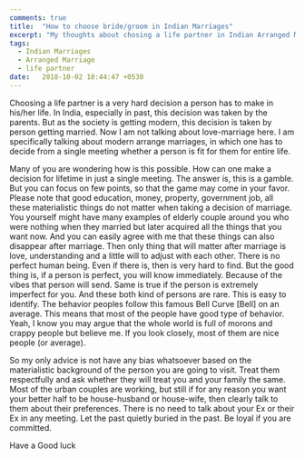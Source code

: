 ```yaml
---
comments: true
title:  "How to choose bride/groom in Indian Marriages"
excerpt: "My thoughts about chosing a life partner in Indian Arranged Marriages"
tags:
  - Indian Marriages
  - Arranged Marriage
  - life partner
date:   2018-10-02 10:44:47 +0530
---
```


Choosing a life partner is a very hard decision a person has to make in his/her life. In India, especially in past, this decision was taken by the parents. But as the society is getting modern, this decision is taken by person getting married. Now I am not talking about love-marriage here. I am specifically talking about modern arrange marriages, in which one has to decide from a single meeting whether a person is fit for them for entire life.   

Many of you are wondering how is this possible. How can one make a decision for lifetime in just a single meeting. The answer is, this is a gamble. But you can focus on few points, so that the game may come in your favor. Please note that good education, money, property, government job, all these materialistic things do not matter when taking a decision of marriage. You yourself might have many examples of elderly couple around you who were nothing when they married but later acquired all the things that you want now. And you can easily agree with me that these things can also disappear after marriage. Then only thing that will matter after marriage is love, understanding and a little will to adjust with each other. There is no perfect human being. Even if there is, then is very hard to find. But the good thing is, if a person is perfect, you will know immediately. Because of the vibes that person will send. Same is true if the person is extremely imperfect for you. And these both kind of persons are rare. This is easy to identify. The behavior peoples follow this famous Bell Curve [Bell] on an average. This means that most of the people have good type of behavior. Yeah, I know you may argue that the whole world is full of morons and crappy people but believe me. If you look closely, most of them are nice people (or average).  

So my only advice is not have any bias whatsoever based on the materialistic background of the person you are going to visit. Treat them respectfully and ask whether they will treat you and your family the same. Most of the urban couples are working, but still if for any reason you want your better half to be house-husband or house-wife, then clearly talk to them about their preferences. There is no need to talk about your Ex or their Ex in any meeting. Let the past quietly
buried in the past. Be loyal if you are committed. 

Have a Good luck 
